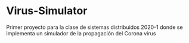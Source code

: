 # Virus-Simulator
Primer proyecto para la clase de sistemas distribuidos 2020-1 donde se implementa un simulador de la propagación del Corona virus
